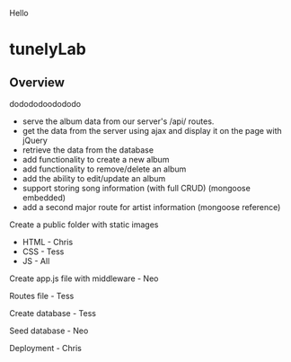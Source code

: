 Hello
# tunelyLab
## Overview
dodododoodododo
* serve the album data from our server's /api/ routes.
* get the data from the server using ajax and display it on the page with jQuery
* retrieve the data from the database
* add functionality to create a new album
* add functionality to remove/delete an album
* add the ability to edit/update an album
* support storing song information (with full CRUD) (mongoose embedded)
* add a second major route for artist information (mongoose reference)

Create a public folder with static images
   * HTML - Chris
   * CSS - Tess
   * JS - All

Create app.js file with middleware - Neo

Routes file - Tess

Create database - Tess

Seed database - Neo

Deployment - Chris
